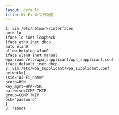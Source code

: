 ```yaml
---
layout: default
title: Wi-Fi 命令行配置
---
```


    1. vim /etc/network/interfaces
    auto lo
    iface lo inet loopback
    iface eth0 inet dhcp
    auto wlan0
    allow-hotplug wlan0
    iface wlan0 inet manual
    wpa-roam /etc/wpa_supplicant/wpa_supplicant.conf
    iface default inet dhcp
    2. vim /etc/wpa_supplicant/wpa_supplicant.conf
    network={
    ssid="Wi-Fi_name"
    proto=RSN
    key_mgmt=WPA-PSK
    pairwise=CCMP TKIP
    group=CCMP TKIP
    psk="password"
    }
    3. reboot
